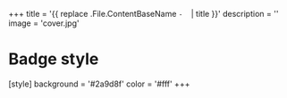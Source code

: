+++
title = '{{ replace .File.ContentBaseName `-` ` ` | title }}'
description = ''
image = 'cover.jpg'

# Badge style
[style]
    background = '#2a9d8f'
    color = '#fff'
+++ 